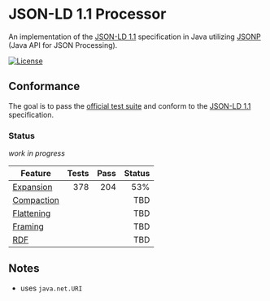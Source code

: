 # JSON-LD 1.1 Processor

An implementation of the [JSON-LD 1.1](https://www.w3.org/TR/json-ld/) specification in Java utilizing [JSONP](https://javaee.github.io/jsonp/) (Java API for JSON Processing).


[![License](https://img.shields.io/badge/License-Apache%202.0-blue.svg)](https://opensource.org/licenses/Apache-2.0)


## Conformance

The goal is to pass the [official test suite](https://github.com/w3c/json-ld-api/tree/master/tests) and conform to the [JSON-LD 1.1](https://www.w3.org/TR/json-ld/)  specification.

###  Status

*work in progress*

 Feature | Tests | Pass | Status
 --- | ---: | ---: | ---:
[Expansion](https://www.w3.org/TR/json-ld/#expanded-document-form) | 378 |  204 | 53%
[Compaction](https://www.w3.org/TR/json-ld/#compacted-document-form) | | | TBD
[Flattening](https://www.w3.org/TR/json-ld/#flattened-document-form) | | | TBD
[Framing](https://www.w3.org/TR/json-ld11-framing/#framing) | | | TBD
[RDF](https://www.w3.org/TR/json-ld/#relationship-to-rdf) | | | TBD


## Notes
* uses `java.net.URI`

